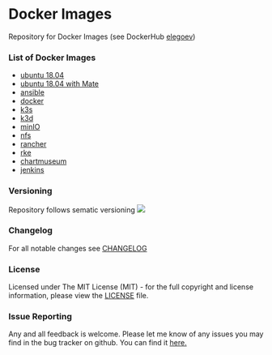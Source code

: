 # Docker Images
Repository for Docker Images (see DockerHub [elegoev](https://hub.docker.com/u/elegoev))

### List of Docker Images
- [ubuntu 18.04](https://github.com/elegoev/basebox-ubuntu-18.04)
- [ubuntu 18.04 with Mate](https://github.com/elegoev/basebox-ubuntu-18.04-mate)
- [ansible](https://github.com/elegoev/basebox-ubuntu-18.04-ansible)
- [docker](https://github.com/elegoev/basebox-ubuntu-18.04-docker)
- [k3s](https://github.com/elegoev/basebox-ubuntu-18.04-k3s)
- [k3d](https://github.com/elegoev/basebox-ubuntu-18.04-k3d)
- [minIO](https://github.com/elegoev/basebox-ubuntu-18.04-minio)
- [nfs](https://github.com/elegoev/basebox-ubuntu-18.04-nfs)
- [rancher](https://github.com/elegoev/basebox-ubuntu-18.04-rancher)
- [rke](https://github.com/elegoev/basebox-ubuntu-18.04-rke)
- [chartmuseum](https://github.com/elegoev/basebox-ubuntu-18.04-chartmuseum)
- [jenkins](https://github.com/elegoev/basebox-ubuntu-18.04-jenkins)

### Versioning
Repository follows sematic versioning  [![](https://img.shields.io/badge/semver-2.0.0-green.svg)](http://semver.org)

### Changelog
For all notable changes see [CHANGELOG](https://github.com/elegoev/vagrant-ubuntu-18.04/blob/master/CHANGELOG.md)

### License
Licensed under The MIT License (MIT) - for the full copyright and license information, please view the [LICENSE](https://github.com/elegoev/vagrant-ubuntu-18.04/blob/master/LICENSE) file.

### Issue Reporting
Any and all feedback is welcome.  Please let me know of any issues you may find in the bug tracker on github. You can find it [here. ](https://github.com/elegoev/vagrant-ubuntu-18.04/issues)
